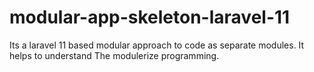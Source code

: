 # modular-app-skeleton-laravel-11
Its a laravel 11 based modular approach to code as separate modules. It helps to understand The modulerize programming. 
